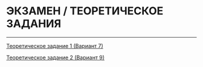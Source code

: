 # ЭКЗАМЕН / ТЕОРЕТИЧЕСКОЕ ЗАДАНИЯ

---

[Теоретическое задание 1 (Вариант 7)](1/README.md)

[Теоретическое задание 2 (Вариант 9)](2/README.md)
